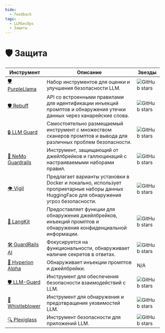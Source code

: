 ```yaml
---
hide:
  - feedback
tags:
  - LLMSecOps
  - Защиты
---
```


# 🛡️ Защита

| Инструмент | Описание | Звезды |
|------------|----------|--------|
| [🛡️ PurpleLlama](https://github.com/meta-llama/PurpleLlama) | Набор инструментов для оценки и улучшения безопасности LLM. | ![GitHub stars](https://img.shields.io/github/stars/meta-llama/PurpleLlama?style=social) |
| [🛡️ Rebuff](https://github.com/protectai/rebuff) | API со встроенными правилами для идентификации инъекций промптов и обнаружения утечки данных через канарейские слова. | ![GitHub stars](https://img.shields.io/github/stars/protectai/rebuff?style=social) |
| [🔒 LLM Guard](https://github.com/laiyer-ai/llm-guard) | Самостоятельно размещаемый инструмент с множеством сканеров промптов и вывода для различных проблем безопасности. | ![GitHub stars](https://img.shields.io/github/stars/laiyer-ai/llm-guard?style=social) |
| [🚧 NeMo Guardrails](https://github.com/NVIDIA/NeMo-Guardrails) | Инструмент, защищающий от джейлбрейков и галлюцинаций с настраиваемыми наборами правил. | ![GitHub stars](https://img.shields.io/github/stars/NVIDIA/NeMo-Guardrails?style=social) |
| [👁️ Vigil](https://github.com/deadbits/vigil-llm) | Предлагает варианты установки в Docker и локально, использует проприетарные наборы данных HuggingFace для обнаружения угроз безопасности. | ![GitHub stars](https://img.shields.io/github/stars/deadbits/vigil-llm?style=social) |
| [🧰 LangKit](https://github.com/whylabs/langkit) | Предоставляет функции для обнаружения джейлбрейков, инъекций промптов и обнаружения конфиденциальной информации. | ![GitHub stars](https://img.shields.io/github/stars/whylabs/langkit?style=social) |
| [🛠️ GuardRails AI](https://github.com/ShreyaR/guardrails) | Фокусируется на функциональности, обнаруживает наличие секретов в ответах. | ![GitHub stars](https://img.shields.io/github/stars/ShreyaR/guardrails?style=social) |
| [🦸 Hyperion Alpha](https://huggingface.co/Epivolis/Hyperion) | Обнаруживает инъекции промптов и джейлбрейки. | N/A |
| [🛡️ LLM-Guard](https://github.com/protectai/llm-guard) | Инструмент для обеспечения безопасности взаимодействий с LLM. | ![GitHub stars](https://img.shields.io/github/stars/protectai/llm-guard?style=social) |
| [🚨 Whistleblower](https://github.com/Repello-AI/whistleblower) | Инструмент для обнаружения и предотвращения уязвимостей LLM. | ![GitHub stars](https://img.shields.io/github/stars/Repello-AI/whistleblower?style=social) |
| [🔍 Plexiglass](https://github.com/safellama/plexiglass) | Инструмент безопасности для приложений LLM. | ![GitHub stars](https://img.shields.io/github/stars/safellama/plexiglass?style=social) |